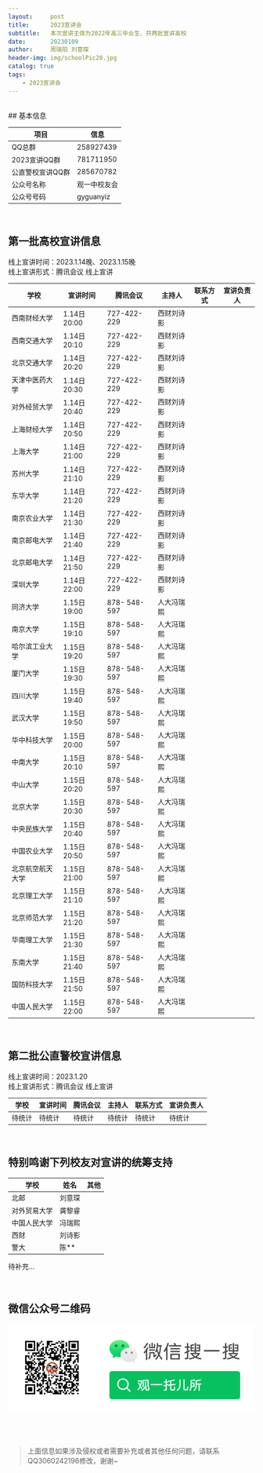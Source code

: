 ```yaml
---
layout:     post
title:      2023宣讲会
subtitle:   本次宣讲主体为2022年高三毕业生、共两批宣讲高校
date:       20230109
author:     周瑞阳 刘意琛
header-img: img/schoolPic20.jpg
catalog: true
tags:
    - 2023宣讲会
---
```


<br/> 
## 基本信息

|项目 |信息|
|---|--------|
|QQ总群 |258927439 |
|2023宣讲QQ群 |781711950 |
|公直警校宣讲QQ群 |285670782 |
|公众号名称 |观一中校友会 |
|公众号号码 |gyguanyiz |

<!--
<br/> 
## 招生宣传片（暂无）
-->

<br/> 

## 第一批高校宣讲信息
线上宣讲时间：2023.1.14晚、2023.1.15晚<br/> 
线上宣讲形式：腾讯会议 线上宣讲<br/> 


|学校 |宣讲时间|腾讯会议|主持人|联系方式|宣讲负责人|
|---|--------|------------|--------|--------|--------|
|西南财经大学		|1.14日20:00		|727-422-229 |西财刘诗影| ||
|西南交通大学		|1.14日20:10		|727-422-229 |西财刘诗影| ||
|北京交通大学		|1.14日20:20		|727-422-229 |西财刘诗影| ||
|天津中医药大学		|1.14日20:30		|727-422-229 |西财刘诗影| ||
|对外经贸大学		|1.14日20:40		|727-422-229 |西财刘诗影| ||
|上海财经大学		|1.14日20:50		|727-422-229 |西财刘诗影| ||
|上海大学		    |1.14日21:00		|727-422-229 |西财刘诗影| ||
|苏州大学		    |1.14日21:10		|727-422-229 |西财刘诗影| ||
|东华大学		    |1.14日21:20		|727-422-229 |西财刘诗影| ||
|南京农业大学		|1.14日21:30		|727-422-229 |西财刘诗影| ||
|南京邮电大学		|1.14日21:40		|727-422-229 |西财刘诗影| ||
|北京邮电大学		|1.14日21:50		|727-422-229 |西财刘诗影| ||
|深圳大学		    |1.14日22:00		|727-422-229 |西财刘诗影| ||
|同济大学		    |1.15日19:00		|878- 548-597|人大冯瑞熙| ||
|南京大学		    |1.15日19:10		|878- 548-597|人大冯瑞熙| ||
|哈尔滨工业大学		|1.15日19:20		|878- 548-597|人大冯瑞熙| ||
|厦门大学		    |1.15日19:30		|878- 548-597|人大冯瑞熙| ||
|四川大学		    |1.15日19:40		|878- 548-597|人大冯瑞熙| ||
|武汉大学		    |1.15日19:50		|878- 548-597|人大冯瑞熙| ||
|华中科技大学		|1.15日20:00		|878- 548-597|人大冯瑞熙| ||
|中南大学		    |1.15日20:10		|878- 548-597|人大冯瑞熙| ||
|中山大学		    |1.15日20:20		|878- 548-597|人大冯瑞熙| ||
|北京大学		    |1.15日20:30		|878- 548-597|人大冯瑞熙| ||
|中央民族大学		|1.15日20:40		|878- 548-597|人大冯瑞熙| ||
|中国农业大学		|1.15日20:50		|878- 548-597|人大冯瑞熙| ||
|北京航空航天大学	|1.15日21:00		|878- 548-597|人大冯瑞熙| ||
|北京理工大学		|1.15日21:10		|878- 548-597|人大冯瑞熙| ||
|北京师范大学		|1.15日21:20		|878- 548-597|人大冯瑞熙| ||
|华南理工大学		|1.15日21:30		|878- 548-597|人大冯瑞熙| ||
|东南大学		    |1.15日21:40		|878- 548-597|人大冯瑞熙| ||
|国防科技大学		|1.15日21:50		|878- 548-597|人大冯瑞熙| ||
|中国人民大学		|1.15日22:00		|878- 548-597|人大冯瑞熙| ||


<br/> 

## 第二批公直警校宣讲信息
线上宣讲时间：2023.1.20<br/> 
线上宣讲形式：腾讯会议 线上宣讲<br/> 


|学校 |宣讲时间|腾讯会议|主持人|联系方式|宣讲负责人|
|---|--------|------------|--------|--------|--------|
|待统计		|待统计	|待统计 |待统计|待统计 |待统计|



<br/> 

## 特别鸣谢下列校友对宣讲的统筹支持

|学校 |姓名|其他|
|---|--------|------------|
|北邮	|刘意琛 |      |
|对外贸易大学	|龚黎睿 |      |
|中国人民大学	|冯瑞熙 |      |
|西财	|刘诗影 |      |
|警大	|陈** |      |

待补充...

<br/> 

## 微信公众号二维码

![公众号图片](/img/Gzh_account.png)

<br/> <br/> 
>上面信息如果涉及侵权或者需要补充或者其他任何问题，请联系QQ3060242196修改，谢谢~
